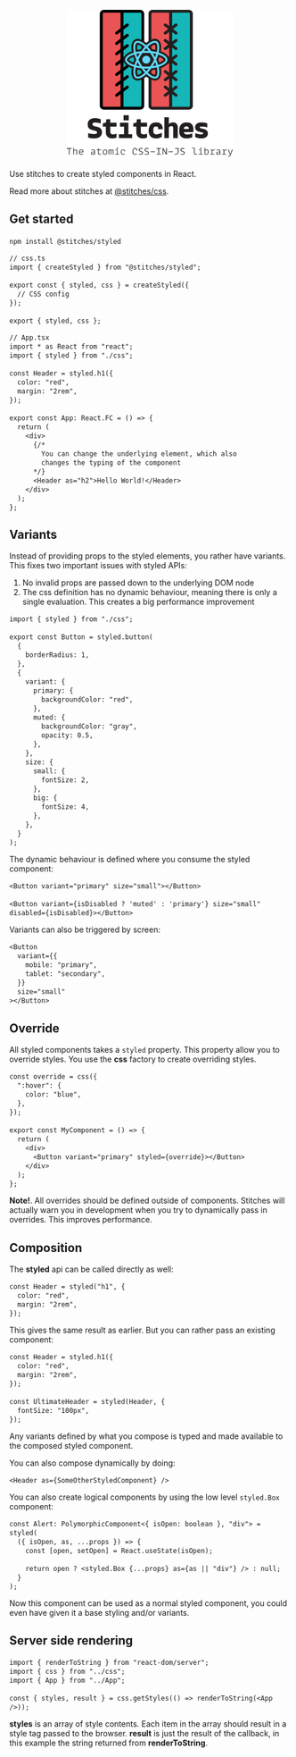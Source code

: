 <p align="center">
  <img width="300" src="../../react.png">
</p>

Use stitches to create styled components in React.

Read more about stitches at [@stitches/css](https://github.com/christianalfoni/stitches/tree/master/packages/css).

## Get started

`npm install @stitches/styled`

```tsx
// css.ts
import { createStyled } from "@stitches/styled";

export const { styled, css } = createStyled({
  // CSS config
});

export { styled, css };
```

```tsx
// App.tsx
import * as React from "react";
import { styled } from "./css";

const Header = styled.h1({
  color: "red",
  margin: "2rem",
});

export const App: React.FC = () => {
  return (
    <div>
      {/*
        You can change the underlying element, which also
        changes the typing of the component
      */}
      <Header as="h2">Hello World!</Header>
    </div>
  );
};
```

## Variants

Instead of providing props to the styled elements, you rather have variants. This fixes two important issues with styled APIs:

1. No invalid props are passed down to the underlying DOM node
2. The css definition has no dynamic behaviour, meaning there is only a single evaluation. This creates a big performance improvement

```tsx
import { styled } from "./css";

export const Button = styled.button(
  {
    borderRadius: 1,
  },
  {
    variant: {
      primary: {
        backgroundColor: "red",
      },
      muted: {
        backgroundColor: "gray",
        opacity: 0.5,
      },
    },
    size: {
      small: {
        fontSize: 2,
      },
      big: {
        fontSize: 4,
      },
    },
  }
);
```

The dynamic behaviour is defined where you consume the styled component:

```tsx
<Button variant="primary" size="small"></Button>

<Button variant={isDisabled ? 'muted' : 'primary'} size="small" disabled={isDisabled}></Button>
```

Variants can also be triggered by screen:

```tsx
<Button
  variant={{
    mobile: "primary",
    tablet: "secondary",
  }}
  size="small"
></Button>
```

## Override

All styled components takes a `styled` property. This property allow you to override styles. You use the **css** factory to create overriding styles.

```tsx
const override = css({
  ":hover": {
    color: "blue",
  },
});

export const MyComponent = () => {
  return (
    <div>
      <Button variant="primary" styled={override}></Button>
    </div>
  );
};
```

**Note!**. All overrides should be defined outside of components. Stitches will actually warn you in development when you try to dynamically pass in overrides. This improves performance.

## Composition

The **styled** api can be called directly as well:

```tsx
const Header = styled("h1", {
  color: "red",
  margin: "2rem",
});
```

This gives the same result as earlier. But you can rather pass an existing component:

```tsx
const Header = styled.h1({
  color: "red",
  margin: "2rem",
});

const UltimateHeader = styled(Header, {
  fontSize: "100px",
});
```

Any variants defined by what you compose is typed and made available to the composed styled component.

You can also compose dynamically by doing:

```tsx
<Header as={SomeOtherStyledComponent} />
```

You can also create logical components by using the low level `styled.Box` component:

```tsx
const Alert: PolymorphicComponent<{ isOpen: boolean }, "div"> = styled(
  ({ isOpen, as, ...props }) => {
    const [open, setOpen] = React.useState(isOpen);

    return open ? <styled.Box {...props} as={as || "div"} /> : null;
  }
);
```

Now this component can be used as a normal styled component, you could even have given it a base styling and/or variants.

## Server side rendering

```tsx
import { renderToString } from "react-dom/server";
import { css } from "../css";
import { App } from "../App";

const { styles, result } = css.getStyles(() => renderToString(<App />));
```

**styles** is an array of style contents. Each item in the array should result in a style tag passed to the browser. **result** is just the result of the callback, in this example the string returned from **renderToString**.

